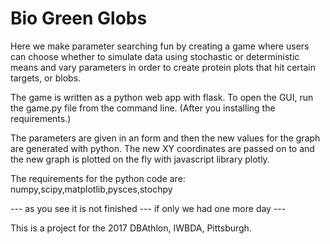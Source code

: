 # Bio Green Globs


Here we make parameter searching fun by creating a game where users can choose whether to simulate data using stochastic or deterministic means and vary parameters in order to create protein plots that hit certain targets, or blobs.

The game is written as a python web app with flask. To open the GUI, run the game.py file from the command line. (After you installing the requirements.)

The parameters are given in an form and then the new values for the graph are generated with python. The new XY coordinates are passed on to and the new graph is plotted on the fly with javascript library plotly.

The requirements for the python code are: numpy,scipy,matplotlib,pysces,stochpy


--- as you see it is not finished --- if only we had one more day ---

This is a project for the 2017 DBAthlon, IWBDA, Pittsburgh.
